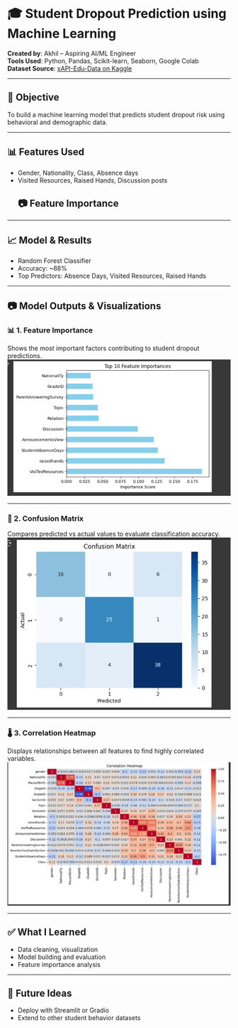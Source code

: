 # 🎓 Student Dropout Prediction using Machine Learning

**Created by**: Akhil – Aspiring AI/ML Engineer  
**Tools Used**: Python, Pandas, Scikit-learn, Seaborn, Google Colab  
**Dataset Source**: [xAPI-Edu-Data on Kaggle](https://www.kaggle.com/datasets/aljarah/xAPI-Edu-Data)  

---

## 🎯 Objective  
To build a machine learning model that predicts student dropout risk using behavioral and demographic data.

---

## 📊 Features Used  
- Gender, Nationality, Class, Absence days  
- Visited Resources, Raised Hands, Discussion posts
  ## 📷 Feature Importance

---

## 📈 Model & Results  
- Random Forest Classifier  
- Accuracy: ~88%  
- Top Predictors: Absence Days, Visited Resources, Raised Hands

---

## 📷 Model Outputs & Visualizations

### 📊 1. Feature Importance  
Shows the most important factors contributing to student dropout predictions.
![Feature Importance](Feature_Importance.png)

---

### 📌 2. Confusion Matrix  
Compares predicted vs actual values to evaluate classification accuracy.
![Confusion Matrix](Confusion_Matrix.png)

---

### 🌡️ 3. Correlation Heatmap  
Displays relationships between all features to find highly correlated variables.
![Correlation Heatmap](correlations_Heatmap.png)


---

## ✅ What I Learned  
- Data cleaning, visualization  
- Model building and evaluation  
- Feature importance analysis

---

## 🚀 Future Ideas  
- Deploy with Streamlit or Gradio  
- Extend to other student behavior datasets
